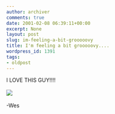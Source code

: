 ```yaml
---
author: archiver
comments: true
date: 2001-02-08 06:39:11+00:00
excerpt: None
layout: post
slug: im-feeling-a-bit-grooooovy
title: I'm feeling a bit grooooovy....
wordpress_id: 1391
tags:
- oldpost
---
```


I LOVE THIS GUY!!!!<br /><br /><img src="http://www.oliverweb.com/newsimages/king kong.jpg"> <b></b>  <u></u>  <font face="Times New Roman" color="#00FF00"></font> <br /><br />-Wes